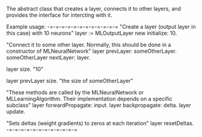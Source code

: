The abstract class that creates a layer, connects it to other layers, and provides the interface for intercting with it.

Example usage:
-=-=-=-=-=-=-=-=-=-=-=-=
"Create a layer (output layer in this case) with 10 neurons"
layer := MLOutputLayer new initialize: 10.

"Connect it to some other layer. Normally, this should be done in a constructor of MLNeuralNetwork"
layer prevLayer: someOtherLayer.
someOtherLayer nextLayer: layer.

layer size. "10"

layer prevLayer size. "the size of someOtherLayer"

"These methods are called by the MLNeuralNetwork or MLLearningAlgorithm. Their implementation depends on a specific subclass"
layer forwardPropagate: input.
layer backpropagate: delta.
layer update.

"Sets deltas (weight gradients) to zeros at each iteration"
layer resetDeltas.
-=-=-=-=-=-=-=-=-=-=-=-=
